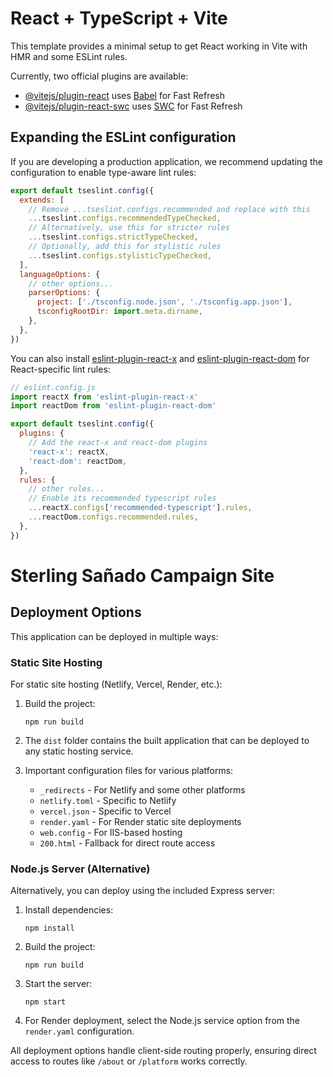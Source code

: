 # React + TypeScript + Vite

This template provides a minimal setup to get React working in Vite with HMR and some ESLint rules.

Currently, two official plugins are available:

- [@vitejs/plugin-react](https://github.com/vitejs/vite-plugin-react/blob/main/packages/plugin-react/README.md) uses [Babel](https://babeljs.io/) for Fast Refresh
- [@vitejs/plugin-react-swc](https://github.com/vitejs/vite-plugin-react-swc) uses [SWC](https://swc.rs/) for Fast Refresh

## Expanding the ESLint configuration

If you are developing a production application, we recommend updating the configuration to enable type-aware lint rules:

```js
export default tseslint.config({
  extends: [
    // Remove ...tseslint.configs.recommended and replace with this
    ...tseslint.configs.recommendedTypeChecked,
    // Alternatively, use this for stricter rules
    ...tseslint.configs.strictTypeChecked,
    // Optionally, add this for stylistic rules
    ...tseslint.configs.stylisticTypeChecked,
  ],
  languageOptions: {
    // other options...
    parserOptions: {
      project: ['./tsconfig.node.json', './tsconfig.app.json'],
      tsconfigRootDir: import.meta.dirname,
    },
  },
})
```

You can also install [eslint-plugin-react-x](https://github.com/Rel1cx/eslint-react/tree/main/packages/plugins/eslint-plugin-react-x) and [eslint-plugin-react-dom](https://github.com/Rel1cx/eslint-react/tree/main/packages/plugins/eslint-plugin-react-dom) for React-specific lint rules:

```js
// eslint.config.js
import reactX from 'eslint-plugin-react-x'
import reactDom from 'eslint-plugin-react-dom'

export default tseslint.config({
  plugins: {
    // Add the react-x and react-dom plugins
    'react-x': reactX,
    'react-dom': reactDom,
  },
  rules: {
    // other rules...
    // Enable its recommended typescript rules
    ...reactX.configs['recommended-typescript'].rules,
    ...reactDom.configs.recommended.rules,
  },
})
```

# Sterling Sañado Campaign Site

## Deployment Options

This application can be deployed in multiple ways:

### Static Site Hosting

For static site hosting (Netlify, Vercel, Render, etc.):

1. Build the project:
   ```
   npm run build
   ```

2. The `dist` folder contains the built application that can be deployed to any static hosting service.

3. Important configuration files for various platforms:
   - `_redirects` - For Netlify and some other platforms
   - `netlify.toml` - Specific to Netlify
   - `vercel.json` - Specific to Vercel
   - `render.yaml` - For Render static site deployments
   - `web.config` - For IIS-based hosting
   - `200.html` - Fallback for direct route access

### Node.js Server (Alternative)

Alternatively, you can deploy using the included Express server:

1. Install dependencies:
   ```
   npm install
   ```

2. Build the project:
   ```
   npm run build
   ```

3. Start the server:
   ```
   npm start
   ```

4. For Render deployment, select the Node.js service option from the `render.yaml` configuration.

All deployment options handle client-side routing properly, ensuring direct access to routes like `/about` or `/platform` works correctly.
